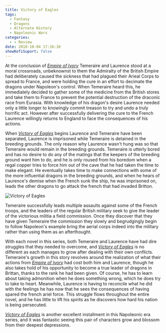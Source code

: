 ```yaml
---
title: Victory of Eagles
tags:
  - Fantasy
  - Dragons
  - Alternate History
  - Napoleonic Wars
categories:
  - - Review
date: 2018-10-04 17:16:10
showKofiSuport: false
---
```


At the conclusion of [_Empire of Ivory_](https://www.amazon.com/gp/product/0345496876/ref=as_li_tl?ie=UTF8&tag=mysite009e-20&camp=1789&creative=9325&linkCode=as2&creativeASIN=0345496876&linkId=51d53e24e9d2eee4cfd359b83f4953c2) Temeraire and Laurence stood at a moral crossroads, unbeknownst to them the Admiralty of the British Empire had deliberately caused the sickness that had plagued their Arieal Corps to spread to France, and were holding the cure in an effort to decimate the dragons under Napoleon's control.  When Temeraire heard this, he immediately decided to gather some of the medicine from the British stores and take them to France to prevent the potential destruction of the draconic race from Eurasia.  With knowledge of his dragon's desire Laurence needed only a little longer to knowingly commit treason to try and undo a truly horrific act.  However after successfully delivering the cure to the French Laurence willingly returns to England to face the consequences of his actions.<!-- more -->

When [_Victory of Eagles_](https://www.amazon.com/gp/product/0345512251/ref=as_li_tl?ie=UTF8&tag=mysite009e-20&camp=1789&creative=9325&linkCode=as2&creativeASIN=0345512251&linkId=9590cc4ef3bba5d47a7412e38a64efd7) begins Laurence and Temeraire have been separated, Laurence is imprisoned while Temeraire is detained in the breeding grounds.  The only reason why Laurence wasn't hung was so that Temeraire would remain in the breeding grounds.  Temeraire is utterly bored and has no desire to do any of the matings that the keepers of the breeding ground want him to do, and he is only roused from his boredom when a regal copper tries to force him out of the cave that he had taken the time to make elegant.  He eventually takes time to make connections with some of the more influential dragons in the breeding grounds, and when he hears of Laurence's demise when the French sunk the ship, he was imprisoned on, leads the other dragons to go attack the french that had invaded Britton.

<div class="embedded-image-left"><img src="https://images-na.ssl-images-amazon.com/images/I/51pFYqGtY9L._SX342_.jpg" alt="Victory of Eagles" style="max-height: 300px; max-width: 300px"/></div>

Temeraire successfully leads multiple assaults against some of the French troops, and the leaders of the regular British military seek to give the leader of the victorious militia a field commission.  Once they discover that they have given Temeraire the commission they slowly and begrudgingly begin to follow Napoleon's example bring the aerial corps indeed into the military rather than using them as an afterthought.  

With each novel in this series, both Temeraire and Laurence have had dire struggles that they needed to overcome, and [_Victory of Eagles_](https://www.amazon.com/gp/product/0345512251/ref=as_li_tl?ie=UTF8&tag=mysite009e-20&camp=1789&creative=9325&linkCode=as2&creativeASIN=0345512251&linkId=9590cc4ef3bba5d47a7412e38a64efd7) is no different as each manages to grow after dealing with their own conflicts.  Temeraire's growth in this story revolves around the realization of what their actions from [_Empire of Ivory_](https://www.amazon.com/gp/product/0345496876/ref=as_li_tl?ie=UTF8&tag=mysite009e-20&camp=1789&creative=9325&linkCode=as2&creativeASIN=0345496876&linkId=51d53e24e9d2eee4cfd359b83f4953c2) had cost both him and Laurence, though he also takes hold of his opportunity to become a true leader of dragons in Brittan, thanks to the rank he had been given.  Of course, he has to learn about taking admonition when he does something wrong, which he does try to take to heart.  Meanwhile, Laurence is having to reconcile what he did with the feelings he has now that he sees the consequences of having spared the french ariel force.  This struggle flows throughout the entire novel, and he has little to lift his spirits as he discovers how hard his nation is being persecuted.

[_Victory of Eagles_](https://www.amazon.com/gp/product/0345512251/ref=as_li_tl?ie=UTF8&tag=mysite009e-20&camp=1789&creative=9325&linkCode=as2&creativeASIN=0345512251&linkId=9590cc4ef3bba5d47a7412e38a64efd7) is another excellent installment in this Napoleonic era series, and it was fantastic seeing this pair of characters grow and blossom from their deepest depressions.